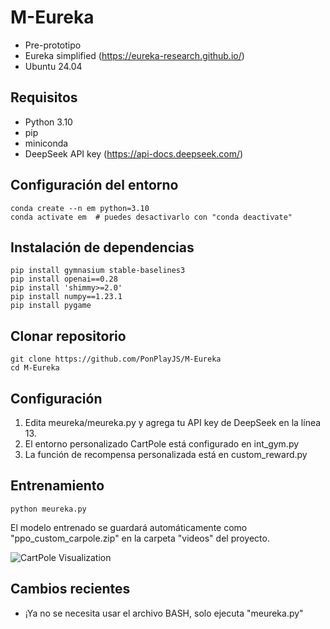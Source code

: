 # M-Eureka 
- Pre-prototipo
- Eureka simplified (https://eureka-research.github.io/)
- Ubuntu 24.04

## Requisitos
* Python 3.10
* pip
* miniconda
* DeepSeek API key (https://api-docs.deepseek.com/)

## Configuración del entorno
```
conda create --n em python=3.10
conda activate em  # puedes desactivarlo con "conda deactivate"
```

## Instalación de dependencias
```
pip install gymnasium stable-baselines3 
pip install openai==0.28
pip install 'shimmy>=2.0'
pip install numpy==1.23.1
pip install pygame
```

## Clonar repositorio
```
git clone https://github.com/PonPlayJS/M-Eureka
cd M-Eureka
```

## Configuración
1. Edita meureka/meureka.py y agrega tu API key de DeepSeek en la línea 13.
2. El entorno personalizado CartPole está configurado en int_gym.py
3. La función de recompensa personalizada está en custom_reward.py

## Entrenamiento
```
python meureka.py
```
El modelo entrenado se guardará automáticamente como "ppo_custom_carpole.zip" en la carpeta "videos" del proyecto.

![CartPole Visualization](https://github.com/user-attachments/assets/c899c84a-e098-45e2-9579-eec26a2d510d)

## Cambios recientes
- ¡Ya no se necesita usar el archivo BASH, solo ejecuta "meureka.py" 



